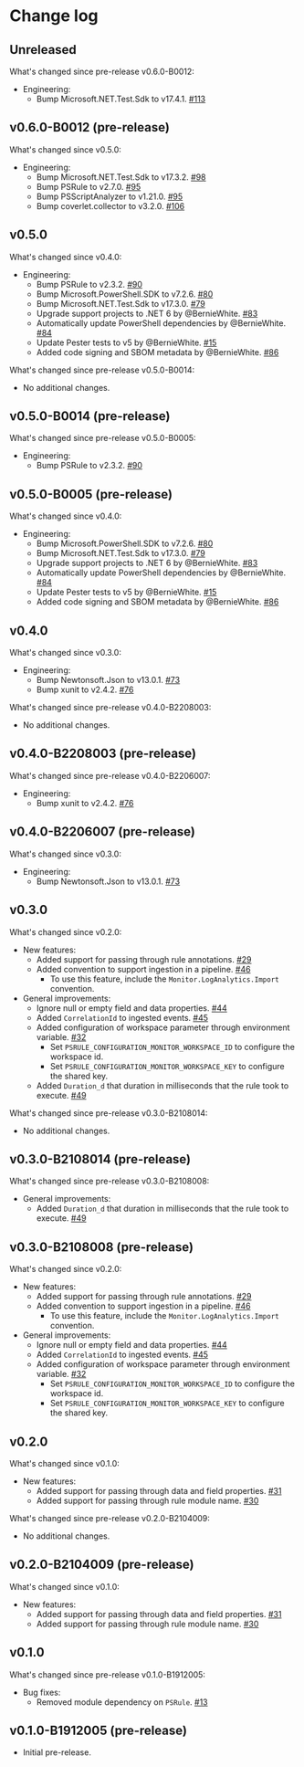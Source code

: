 # Change log

## Unreleased

What's changed since pre-release v0.6.0-B0012:

- Engineering:
  - Bump Microsoft.NET.Test.Sdk to v17.4.1.
    [#113](https://github.com/microsoft/PSRule.Monitor/pull/113)

## v0.6.0-B0012 (pre-release)

What's changed since v0.5.0:

- Engineering:
  - Bump Microsoft.NET.Test.Sdk to v17.3.2.
    [#98](https://github.com/microsoft/PSRule.Monitor/pull/98)
  - Bump PSRule to v2.7.0.
    [#95](https://github.com/microsoft/PSRule.Monitor/pull/95)
  - Bump PSScriptAnalyzer to v1.21.0.
    [#95](https://github.com/microsoft/PSRule.Monitor/pull/95)
  - Bump coverlet.collector to v3.2.0.
    [#106](https://github.com/microsoft/PSRule.Monitor/pull/106)

## v0.5.0

What's changed since v0.4.0:

- Engineering:
  - Bump PSRule to v2.3.2.
    [#90](https://github.com/microsoft/PSRule.Monitor/pull/90)
  - Bump Microsoft.PowerShell.SDK to v7.2.6.
    [#80](https://github.com/microsoft/PSRule.Monitor/pull/80)
  - Bump Microsoft.NET.Test.Sdk to v17.3.0.
    [#79](https://github.com/microsoft/PSRule.Monitor/pull/79)
  - Upgrade support projects to .NET 6 by @BernieWhite.
    [#83](https://github.com/microsoft/PSRule.Monitor/issues/83)
  - Automatically update PowerShell dependencies by @BernieWhite.
    [#84](https://github.com/microsoft/PSRule.Monitor/issues/84)
  - Update Pester tests to v5 by @BernieWhite.
    [#15](https://github.com/microsoft/PSRule.Monitor/issues/15)
  - Added code signing and SBOM metadata by @BernieWhite.
    [#86](https://github.com/microsoft/PSRule.Monitor/issues/86)

What's changed since pre-release v0.5.0-B0014:

- No additional changes.

## v0.5.0-B0014 (pre-release)

What's changed since pre-release v0.5.0-B0005:

- Engineering:
  - Bump PSRule to v2.3.2.
    [#90](https://github.com/microsoft/PSRule.Monitor/pull/90)

## v0.5.0-B0005 (pre-release)

What's changed since v0.4.0:

- Engineering:
  - Bump Microsoft.PowerShell.SDK to v7.2.6.
    [#80](https://github.com/microsoft/PSRule.Monitor/pull/80)
  - Bump Microsoft.NET.Test.Sdk to v17.3.0.
    [#79](https://github.com/microsoft/PSRule.Monitor/pull/79)
  - Upgrade support projects to .NET 6 by @BernieWhite.
    [#83](https://github.com/microsoft/PSRule.Monitor/issues/83)
  - Automatically update PowerShell dependencies by @BernieWhite.
    [#84](https://github.com/microsoft/PSRule.Monitor/issues/84)
  - Update Pester tests to v5 by @BernieWhite.
    [#15](https://github.com/microsoft/PSRule.Monitor/issues/15)
  - Added code signing and SBOM metadata by @BernieWhite.
    [#86](https://github.com/microsoft/PSRule.Monitor/issues/86)

## v0.4.0

What's changed since v0.3.0:

- Engineering:
  - Bump Newtonsoft.Json to v13.0.1.
    [#73](https://github.com/microsoft/PSRule.Monitor/pull/73)
  - Bump xunit to v2.4.2.
    [#76](https://github.com/microsoft/PSRule.Monitor/pull/76)

What's changed since pre-release v0.4.0-B2208003:

- No additional changes.

## v0.4.0-B2208003 (pre-release)

What's changed since pre-release v0.4.0-B2206007:

- Engineering:
  - Bump xunit to v2.4.2.
    [#76](https://github.com/microsoft/PSRule.Monitor/pull/76)

## v0.4.0-B2206007 (pre-release)

What's changed since v0.3.0:

- Engineering:
  - Bump Newtonsoft.Json to v13.0.1.
    [#73](https://github.com/microsoft/PSRule.Monitor/pull/73)

## v0.3.0

What's changed since v0.2.0:

- New features:
  - Added support for passing through rule annotations.
    [#29](https://github.com/microsoft/PSRule.Monitor/issues/29)
  - Added convention to support ingestion in a pipeline.
    [#46](https://github.com/microsoft/PSRule.Monitor/issues/46)
    - To use this feature, include the `Monitor.LogAnalytics.Import` convention.
- General improvements:
  - Ignore null or empty field and data properties.
    [#44](https://github.com/microsoft/PSRule.Monitor/issues/44)
  - Added `CorrelationId` to ingested events.
    [#45](https://github.com/microsoft/PSRule.Monitor/issues/44)
  - Added configuration of workspace parameter through environment variable.
    [#32](https://github.com/microsoft/PSRule.Monitor/issues/32)
    - Set `PSRULE_CONFIGURATION_MONITOR_WORKSPACE_ID` to configure the workspace id.
    - Set `PSRULE_CONFIGURATION_MONITOR_WORKSPACE_KEY` to configure the shared key.
  - Added `Duration_d` that duration in milliseconds that the rule took to execute.
    [#49](https://github.com/microsoft/PSRule.Monitor/issues/49)

What's changed since pre-release v0.3.0-B2108014:

- No additional changes.

## v0.3.0-B2108014 (pre-release)

What's changed since pre-release v0.3.0-B2108008:

- General improvements:
  - Added `Duration_d` that duration in milliseconds that the rule took to execute.
    [#49](https://github.com/microsoft/PSRule.Monitor/issues/49)

## v0.3.0-B2108008 (pre-release)

What's changed since v0.2.0:

- New features:
  - Added support for passing through rule annotations.
    [#29](https://github.com/microsoft/PSRule.Monitor/issues/29)
  - Added convention to support ingestion in a pipeline.
    [#46](https://github.com/microsoft/PSRule.Monitor/issues/46)
    - To use this feature, include the `Monitor.LogAnalytics.Import` convention.
- General improvements:
  - Ignore null or empty field and data properties.
    [#44](https://github.com/microsoft/PSRule.Monitor/issues/44)
  - Added `CorrelationId` to ingested events.
    [#45](https://github.com/microsoft/PSRule.Monitor/issues/44)
  - Added configuration of workspace parameter through environment variable.
    [#32](https://github.com/microsoft/PSRule.Monitor/issues/32)
    - Set `PSRULE_CONFIGURATION_MONITOR_WORKSPACE_ID` to configure the workspace id.
    - Set `PSRULE_CONFIGURATION_MONITOR_WORKSPACE_KEY` to configure the shared key.

## v0.2.0

What's changed since v0.1.0:

- New features:
  - Added support for passing through data and field properties.
    [#31](https://github.com/microsoft/PSRule.Monitor/issues/31)
  - Added support for passing through rule module name.
    [#30](https://github.com/microsoft/PSRule.Monitor/issues/30)

What's changed since pre-release v0.2.0-B2104009:

- No additional changes.

## v0.2.0-B2104009 (pre-release)

What's changed since v0.1.0:

- New features:
  - Added support for passing through data and field properties.
    [#31](https://github.com/microsoft/PSRule.Monitor/issues/31)
  - Added support for passing through rule module name.
    [#30](https://github.com/microsoft/PSRule.Monitor/issues/30)

## v0.1.0

What's changed since pre-release v0.1.0-B1912005:

- Bug fixes:
  - Removed module dependency on `PSRule`.
    [#13](https://github.com/microsoft/PSRule.Monitor/issues/13)

## v0.1.0-B1912005 (pre-release)

- Initial pre-release.

